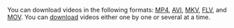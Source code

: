You can download videos in the following formats: [MP4](https://en.wikipedia.org/wiki/MP4_file_format), [AVI](https://en.wikipedia.org/wiki/Audio_Video_Interleave), [MKV](https://en.wikipedia.org/wiki/Matroska), [FLV](https://en.wikipedia.org/wiki/Flash_Video), and [MOV](https://en.wikipedia.org/wiki/QuickTime_File_Format). You can [download](../../video/operations/video/upload.md) videos either one by one or several at a time.